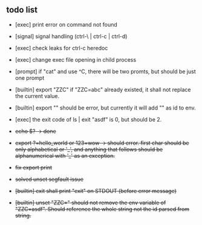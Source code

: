 
## todo list

- [exec] print error on command not found
- [signal] signal handling (ctrl-\ | ctrl-c | ctrl-d)
- [exec] check leaks for ctrl-c heredoc
- [exec] change exec file opening in child process
- [prompt] if "cat" and use ^C, there will be two promts, but should be just one prompt
- [builtin] export "ZZC" if "ZZC=abc" already existed, it shall not replace the current value.
- [builtin] export "" should be error, but currently it will add "" as id to env.
- [exec] the exit code of ls | exit "asdf" is 0, but should be 2.

- ~~echo $? -> done~~
- ~~export ?=hello_world or 123=wow -> should error. first char should be only alphabetical or '\_', and anything that follows should be alphanumerical with '\_' as an exception.~~
- ~~fix export print~~
- ~~solved unset segfault issue~~
- ~~[builtin] exit shall print "exit" on STDOUT (before error message)~~
- ~~[builtin] unset "ZZC=" should not remove the env variable of "ZZC=asdf". Should reference the whole string not the id parsed from string.~~

